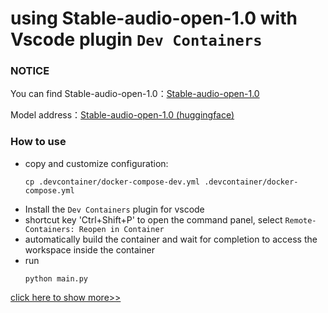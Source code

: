 # using Stable-audio-open-1.0 with Vscode plugin `Dev Containers`

### NOTICE
You can find Stable-audio-open-1.0：[Stable-audio-open-1.0](https://github.com/Stability-AI/stable-audio-tools)

Model address：[Stable-audio-open-1.0 (huggingface)](https://huggingface.co/stabilityai/stable-audio-open-1.0)  

### How to use 
- copy and customize configuration:
    ```shell
    cp .devcontainer/docker-compose-dev.yml .devcontainer/docker-compose.yml
    ```
- Install the `Dev Containers` plugin for vscode
- shortcut key 'Ctrl+Shift+P' to open the command panel, select `Remote-Containers: Reopen in Container`
- automatically build the container and wait for completion to access the workspace inside the container
- run
    ```shell
    python main.py
    ```

[click here to show more>>](.devcontainer/README.md)

